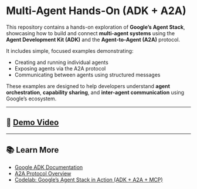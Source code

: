 # Multi-Agent Hands-On (ADK + A2A)

This repository contains a hands-on exploration of **Google’s Agent Stack**, showcasing how to build and connect **multi-agent systems** using the **Agent Development Kit (ADK)** and the **Agent-to-Agent (A2A)** protocol.

It includes simple, focused examples demonstrating:
- Creating and running individual agents  
- Exposing agents via the A2A protocol  
- Communicating between agents using structured messages  

These examples are designed to help developers understand **agent orchestration**, **capability sharing**, and **inter-agent communication** using Google’s ecosystem.

---

## 🎥 [Demo Video](https://youtu.be/rIJ6aJOfofQ)

---

## 📚 Learn More

- [Google ADK Documentation](https://google.github.io/adk-docs/)
- [A2A Protocol Overview](https://a2a-protocol.org/latest/)
- [Codelab: Google’s Agent Stack in Action (ADK + A2A + MCP)](https://codelabs.developers.google.com/instavibe-adk-multi-agents/instructions)
